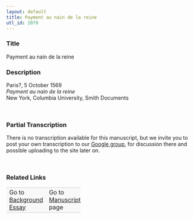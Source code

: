 ```yaml
---  
layout: default  
title: Payment au nain de la reine  
utl_id: 2079
---
```


### Title

Payment au nain de la reine


### Description

<p>Paris?, 5 October 1569<br /><em>Payment au nain de la reine</em><br />
New York, Columbia University, Smith Documents</p>
<p> </p>


### Partial Transcription

<p>There is no transcription available for this manuscript, but we invite you to post your own transcription to our <a href="https://paleography.library.utoronto.ca/content/group-work">Google group</a>, for discussion there and possible uploading to the site later on.</p>
<p> </p>


### Related Links

<table border="0.5" cellpadding="1" cellspacing="1" style="width: 200px; background-color:#F8F8F8;">
    <tbody style="border-color:#ccc">
        <tr style="border-color:#ccc">
            <td>Go to <a href="https://centerfordigitalhumanities.github.io/Newberry-French-paleography/essay/2079" target="_blank">Background Essay</a></td>
            <td>Go to <a href="https://centerfordigitalhumanities.github.io/Newberry-French-paleography/www/record.html?id=2079" target="_blank">Manuscript</a> page</td>
        </tr>
    </tbody>
</table>
